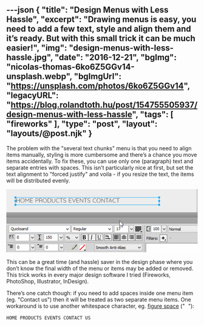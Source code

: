 ---json
{
    "title": "Design Menus with Less Hassle",
    "excerpt": "Drawing menus is easy, you need to add a few text, style and align them and it’s ready. But with this small trick it can be much easier!",
    "img": "design-menus-with-less-hassle.jpg",
    "date": "2016-12-21",
    "bgImg": "nicolas-thomas-6ko6Z5GGv14-unsplash.webp",
    "bgImgUrl": "https://unsplash.com/photos/6ko6Z5GGv14",
    "legacyURL": "https://blog.rolandtoth.hu/post/154755505937/design-menus-with-less-hassle",
    "tags": [
        "fireworks"
    ],
    "type": "post",
    "layout": "layouts/@post.njk"
}
---

The problem with the "several text chunks" menu is that you need to align items manually, styling is more cumbersome and there’s a chance you move items accidentally. To fix these, you can use only one (paragraph) text and separate entries with spaces. This isn’t particularly nice at first, but set the text alignment to "forced justify" and voila - if you resize the text, the items will be distributed evenly.

<img src="menu.gif" alt=""/>

This can be a great time (and hassle) saver in the design phase where you don’t know the final width of the menu or items may be added or removed. This trick works in every major design software I tried (Fireworks, PhotoShop, Illustrator, InDesign).

There’s one catch though: if you need to add spaces inside one menu item (eg. "Contact us") then it will be treated as two separate menu items. One workaround is to use another whitespace character, eg. [figure space](https://en.wikipedia.org/wiki/Figure_space) (" "):

```plaintext
HOME PRODUCTS EVENTS CONTACT US
```
